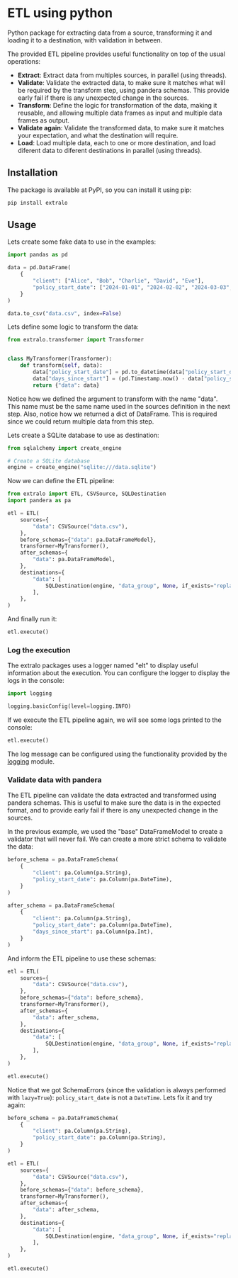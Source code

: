 # ETL using python

Python package for extracting data from a source, transforming it and loading it to a destination, with validation in between.

The provided ETL pipeline provides useful functionality on top of the usual operations:

- **Extract**: Extract data from multiples sources, in parallel (using threads).
- **Validate**: Validate the extracted data, to make sure it matches what will be required by the transform step, using pandera schemas. This provide early fail if there is any unexpected change in the sources.
- **Transform**: Define the logic for transformation of the data, making it reusable, and allowing multiple data frames as input and multiple data frames as output.
- **Validate again**: Validate the transformed data, to make sure it matches your expectation, and what the destination will require.
- **Load**: Load multiple data, each to one or more destination, and load diferent data to diferent destinations in parallel (using threads).

## Installation

The package is available at PyPI, so you can install it using pip:

```bash
pip install extralo
```

## Usage

Lets create some fake data to use in the examples:

```python
import pandas as pd

data = pd.DataFrame(
    {
        "client": ["Alice", "Bob", "Charlie", "David", "Eve"],
        "policy_start_date": ["2024-01-01", "2024-02-02", "2024-03-03", "2024-04-04", "2024-05-05"],
    }
)

data.to_csv("data.csv", index=False)
```

Lets define some logic to transform the data:

```python
from extralo.transformer import Transformer


class MyTransformer(Transformer):
    def transform(self, data):
        data["policy_start_date"] = pd.to_datetime(data["policy_start_date"])
        data["days_since_start"] = (pd.Timestamp.now() - data["policy_start_date"]).dt.days
        return {"data": data}
```

Notice how we defined the argument to transform with the name "data". This name must be the same name used in the sources definition in the next step.
Also, notice how we returned a dict of DataFrame. This is required since we could return multiple data from this step.

Lets create a SQLite database to use as destination:

```python
from sqlalchemy import create_engine

# Create a SQLite database
engine = create_engine("sqlite:///data.sqlite")
```

Now we can define the ETL pipeline:

```python
from extralo import ETL, CSVSource, SQLDestination
import pandera as pa

etl = ETL(
    sources={
        "data": CSVSource("data.csv"),
    },
    before_schemas={"data": pa.DataFrameModel},
    transformer=MyTransformer(),
    after_schemas={
        "data": pa.DataFrameModel,
    },
    destinations={
        "data": [
            SQLDestination(engine, "data_group", None, if_exists="replace"),
        ],
    },
)
```

And finally run it:

```python
etl.execute()
```

### Log the execution

The extralo packages uses a logger named "elt" to display useful information about the execution. You can configure the logger to display the logs in the console:

```python
import logging

logging.basicConfig(level=logging.INFO)
```

If we execute the ETL pipeline again, we will see some logs printed to the console:

```python
etl.execute()
```

The log message can be configured using the functionality provided by the [logging](https://docs.python.org/3/library/logging.html) module.

### Validate data with pandera

The ETL pipeline can validate the data extracted and transformed using pandera schemas. This is useful to make sure the data is in the expected format, and to provide early fail if there is any unexpected change in the sources.

In the previous example, we used the "base" DataFrameModel to create a validator that will never fail. We can create a more strict schema to validate the data:

```python
before_schema = pa.DataFrameSchema(
    {
        "client": pa.Column(pa.String),
        "policy_start_date": pa.Column(pa.DateTime),
    }
)

after_schema = pa.DataFrameSchema(
    {
        "client": pa.Column(pa.String),
        "policy_start_date": pa.Column(pa.DateTime),
        "days_since_start": pa.Column(pa.Int),
    }
)
```

And inform the ETL pipeline to use these schemas:

```python
etl = ETL(
    sources={
        "data": CSVSource("data.csv"),
    },
    before_schemas={"data": before_schema},
    transformer=MyTransformer(),
    after_schemas={
        "data": after_schema,
    },
    destinations={
        "data": [
            SQLDestination(engine, "data_group", None, if_exists="replace"),
        ],
    },
)

etl.execute()
```

Notice that we got SchemaErrors (since the validation is always performed with `lazy=True`): `policy_start_date` is not a `DateTime`.
Lets fix it and try again:

```python
before_schema = pa.DataFrameSchema(
    {
        "client": pa.Column(pa.String),
        "policy_start_date": pa.Column(pa.String),
    }
)

etl = ETL(
    sources={
        "data": CSVSource("data.csv"),
    },
    before_schemas={"data": before_schema},
    transformer=MyTransformer(),
    after_schemas={
        "data": after_schema,
    },
    destinations={
        "data": [
            SQLDestination(engine, "data_group", None, if_exists="replace"),
        ],
    },
)

etl.execute()
```
